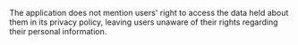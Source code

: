 The application does not mention users' right to access the data held about them in its privacy policy, leaving users unaware of their rights regarding their personal information.